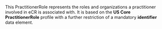 This PractitionerRole represents the roles and organizations a practitioner involved in eCR is associated with. It is based on the **US Core PractitionerRole** profile with a further restriction of a mandatory **identifier** data element.